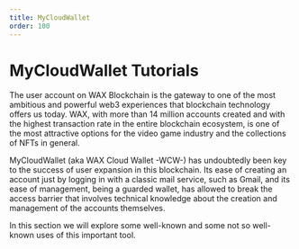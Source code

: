 ```yaml
---
title: MyCloudWallet
order: 100
---
```


# MyCloudWallet Tutorials

The user account on WAX Blockchain is the gateway to one of the most ambitious and powerful web3 experiences that blockchain technology offers us today. WAX, with more than 14 million accounts created and with the highest transaction rate in the entire blockchain ecosystem, is one of the most attractive options for the video game industry and the collections of NFTs in general.

MyCloudWallet (aka WAX Cloud Wallet -WCW-) has undoubtedly been key to the success of user expansion in this blockchain. Its ease of creating an account just by logging in with a classic mail service, such as Gmail, and its ease of management, being a guarded wallet, has allowed to break the access barrier that involves technical knowledge about the creation and management of the accounts themselves.

In this section we will explore some well-known and some not so well-known uses of this important tool.

<ChildTableOfContents :max="2" title="More inside this section" />